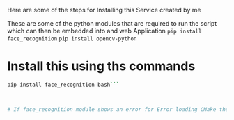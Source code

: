 Here are some of the steps for Installing this Service created by me


These are some of the python modules that are required to run the script which can then be embedded into and web Application
`pip install face_recognition`
`pip install opencv-python`

# Install this using ths commands
```bash 
pip install face_recognition bash```



# If face_recognition module shows an error for Error loading CMake then please install CMake

